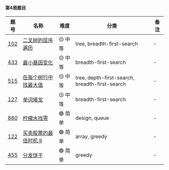 #### 第4周题目

| 题号 | 名称 | 难度 | 分类 | 备注 |
| --- | --- | --- | --- | --- |
| [102](https://leetcode.com/problems/binary-tree-level-order-traversal/discuss/?currentPage=1&orderBy=most_votes&query=) | [二叉树的层序遍历](https://leetcode-cn.com/problems/binary-tree-level-order-traversal/)| 🟡 中等 | tree, breadth-first-search | - |
| [433](https://leetcode.com/problems/minimum-genetic-mutation/discuss/?currentPage=1&orderBy=most_votes&query=) | [最小基因变化](https://leetcode-cn.com/problems/minimum-genetic-mutation/)| 🟡 中等 | breadth-first-search | - |
| [515](https://leetcode.com/problems/find-largest-value-in-each-tree-row/discuss/?currentPage=1&orderBy=most_votes&query=) | [在每个树行中找最大值](https://leetcode-cn.com/problems/find-largest-value-in-each-tree-row/)| 🟡 中等 | tree, depth-first-search, breadth-first-search | - |
| [127](https://leetcode.com/problems/word-ladder/discuss/?currentPage=1&orderBy=most_votes&query=) | [单词接龙](https://leetcode-cn.com/problems/word-ladder/)| 🟡 中等 | breadth-first-search | - |
| [860](https://leetcode.com/problems/lemonade-change/discuss/?currentPage=1&orderBy=most_votes&query=)                                     | [柠檬水找零](https://leetcode-cn.com/problems/lemonade-change/)                                                         | 🟢 简单  | design, queue                                          | -    |
| [122](https://leetcode.com/problems/best-time-to-buy-and-sell-stock-ii/discuss/?currentPage=1&orderBy=most_votes&query=)                                     | [买卖股票的最佳时机 II](https://leetcode-cn.com/problems/best-time-to-buy-and-sell-stock-ii/)                                                         | 🟢 简单  | array, greedy                                          | -    |
| [455](https://leetcode.com/problems/assign-cookies/discuss/?currentPage=1&orderBy=most_votes&query=)                                     | [分发饼干](https://leetcode-cn.com/problems/assign-cookies/)                                                         | 🟢 简单  | greedy                                          | -    |